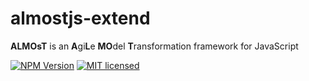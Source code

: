 # almostjs-extend
__ALMOsT__ is an **A**gi**L**e **MO**del **T**ransformation framework for JavaScript

[![NPM Version][npm-image]][npm-url]
[![MIT licensed][license-image]][license-url]

[npm-image]: https://img.shields.io/npm/v/almost-extend.svg
[npm-url]: https://npmjs.org/package/almost-extend
[license-image]: https://img.shields.io/badge/license-MIT-blue.svg
[license-url]: https://raw.githubusercontent.com/B3rn475/almostjs-extend/master/LICENSE
